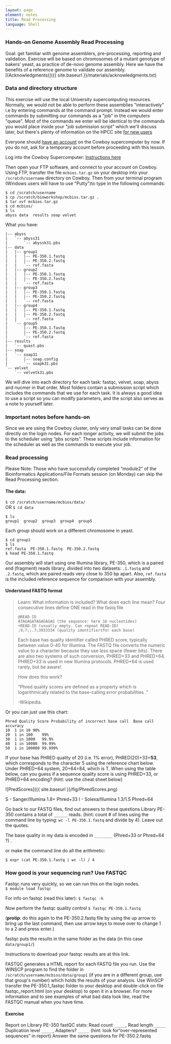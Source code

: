 ```yaml
---
layout: page
element: notes
title: Read Processing
language: Shell
---
```

### Hands-on Genome Assembly Read Processing

Goal: get familiar with genome assemblers, pre-processing, reporting and validation. Exercise will be based on chromosomes of a mutant genotype of bakers’ yeast, as practice of de-novo genome assembly. Here we have the benefits of a reference genome to validate our assembly. [(Acknowledgments)]({{ site.baseurl }}/materials/acknowledgments.txt)

### Data and directory structure
This exercise will use the local University supercomputing resources. 
Normally, we would not be able to perform these assemblies
"interactively" i.e by entering commands at the command prompt. 
Instead we would enter commands by submitting our commands as a "job" in the 
computers "queue". Most of the commands we enter will be identical
to the commands you would place inside your "job submission script"
which we'll discuss later, but there's plenty of information 
on the HPCC site [for new users](https://hpcc.okstate.edu/content/new-user-tutorial)

Everyone should [have an account](http://hpcc.okstate.edu/requesting-hpcc-account) on the Cowboy supercomputer
by now. If you do not, ask for a temporary account before 
proceeding with this lesson. 

Log into the Cowboy Supercomputer:
[Instructions here](https://hpcc.okstate.edu/content/logging-cowboy)

Then open your FTP software, and connect to your account on Cowboy.
Using FTP, transfer the file `mcbios.tar.gz` on your desktop 
into your `/scratch/username` directory on Cowboy.
Then from your terminal program (Windows users will
have to use "Putty")to type in the following commands:
~~~
$ cd /scratch/username
$ cp /scratch/bioworkshop/mcbios.tar.gz .
$ tar xvf mcbios.tar.gz
$ cd mcbios/
$ ls
abyss data  results soap velvet 
~~~

What you have:
~~~
|-- abyss
|   `-- abyss31
|       `-- abyssk31.pbs
|-- data
|   |-- group1
|   |   |-- PE-350.1.fastq
|   |   |-- PE-350.2.fastq
|   |   `-- ref.fasta
|   |-- group2
|   |   |-- PE-350.1.fastq
|   |   |-- PE-350.2.fastq
|   |   `-- ref.fasta
|   |-- group3
|   |   |-- PE-350.1.fastq
|   |   |-- PE-350.2.fastq
|   |   `-- ref.fasta
|   |-- group4
|   |   |-- PE-350.1.fastq
|   |   |-- PE-350.2.fastq
|   |   `-- ref.fasta
|   `-- group5
|       |-- PE-350.1.fastq
|       |-- PE-350.2.fastq
|       `-- ref.fasta
|-- results
|   `-- quast.pbs
|-- soap
|   `-- soap31
|       |-- soap.config
|       `-- soapk31.pbs
`-- velvet
    `-- velvetk31.pbs
~~~



We will dive into each directory for each task:  fastqc, velvet, soap, abyss and nucmer in that order. Most folders contain a submission script which includes the commands that we use for each task. It is always a good idea to use a script so you can modify parameters, and the script also serves as  a note to yourself later.

### Important notes before hands-on
Since we are using the Cowboy cluster, only very small tasks can be done directly on the login nodes.  For each longer activity, we will submit the jobs to the scheduler using “pbs scripts”.  These scripts include information for the scheduler as well as the commands to execute your job.

### Read processing
Please Note: Those who have successfully completed “module2” of the Bioinformatics Applications/File Formats session (on Monday) can skip the Read Processing section.

#### The data:

`$ cd /scratch/username/mcbios/data/`  
OR 
`$ cd data`

~~~
$ ls
group1  group2  group3  group4  group5
~~~

Each group should work on a different chromosome in yeast.

~~~
$ cd group1
$ ls
ref.fasta  PE-350.1.fastq  PE-350.2.fastq
$ head PE-350.1.fastq
~~~

Our assembly will start using one Illumina library, PE-350, which is a paired end (fragment) reads library, divided into two datasets: `.1.fastq` and `.2.fastq`,  which are paired reads very close to 350 bp apart. Also, `ref.fasta` is the included reference sequence for comparison with your assembly.

#### Understand FASTQ format
>Learn: What information is included? What does each line mean?
>Four consecutive lines define ONE read in the fastq file
>
>~~~
>@READ-ID
>ATAGAGATAGAGAGAG (the sequence: here 16 nucleotides)
>+READ-ID (usually empty. Can repeat READ-ID)
>;9;7;;.7;3933334 (quality identifiersfor each base)
>~~~
>
>Each base has quality identifier called PHRED score, typically between value 0-40 for Illumina.  The FASTQ file converts the numeric value to a character because they use less space (fewer bits). There are also two systems of such conversion, PHRED+33 and PHRED+64. PHRED+33 is used in new Illumina protocols. PHRED+64 is used rarely, but be aware!
>
>How does this work?
> 
>“Phred quality scores   are defined as a property which is logarithmically related to the base-calling error probabilities  .”
> 
>-Wikipedia.

Or you can just use this chart: 

~~~
Phred Quality Score	Probability of incorrect base call	Base call accuracy
10	1 in 10	90%
20	1 in 100	99%
30	1 in 1000	99.9%
40	1 in 10000	99.99%
50	1 in 100000	99.999%
~~~

If your base has PHRED quality of 20 (i.e. 1% error), PHRED(20)+33=**53**, which corresponds to the character 5 using the reference chart below. Under PHRED+64 system, 20+64=84, which is T. When using the table below, can you guess if a sequence quality score is using PHRED+33, or PHRED+64 encoding? (hint: use the cheat sheet below)

![PredScores]({{ site.baseurl }}/fig/PhredScores.png)

 S - Sanger/Illumina 1.8+        Phred+33
 I - Solexa/Illumina 1.3/1.5     Phred+64

Go back to our FASTQ files,  find out answers to these questions
Library PE-350 contains a total of `______` reads. (hint: count # of lines using the command line by typing:
  `wc -l PE-350.1.fastq` 
and divide by 4). Leave out the quotes. 

The base quality in my data is encoded in `________` (Phred+33 or Phred+64 ?) .

or make the command line do all the arithmetic: 

`$ expr (cat PE-350.1.fastq | wc -l) / 4`

### How good is your sequencing run? Use FASTQC

Fastqc runs very quickly, so we can run this on the login nodes.  
`$ module load fastqc`

For info on fastqc (read this later):
`$ fastqc -h`

Now perform the fastqc quality control
`$ fastqc PE-350.1.fastq`

(**protip**: do this again to the PE-350.2.fastq file by using the up arrow
to bring up the last command, then use arrow keys to move over to change 
1 to a 2 and press enter.)

fastqc puts the results in the same folder as the data (in this case `data/group1/`)

Instructions to download your fastqc results are at this link.

FASTQC generates a HTML report for each FASTQ file you run.  Use the WINSCP program to find the folder in `/scratch/username/mcbios/data/group1` (if you are in a different group, use that group's number) which holds the results of your analysis.  Use WinSCP transfer the PE-350.1_fastqc folder to your desktop and double-click on  file fastqc_report.html (on your desktop) to open it in a browser. For more information and to see examples of what bad data look like, read the FASTQC manual when you have time. 

#### Exercise

Report on Library PE-350 fastQC stats: 
Read count `_____`, Read length `_____` 
Duplication level `_____`, Adapters? `_____` (hint: look for“over-represented sequences” in report)
Answer the same questions for PE-350.2.fastq


